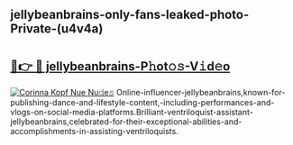 ## jellybeanbrains-only-fans​-leaked-photo​-Private-(u4v4a)


# <h2><a href="https://mediaupload.pro?title=jellybeanbrains&ref=git">🔗👉 🔴 jellybeanbrains-P𝚑ot𝚘𝚜-V𝚒d𝚎o</a></h2>

[![Corinna Kopf Nue Nu𝚍e𝚜](https://i.imgur.com/0qMVB7G.gif)](https://mediaupload.pro?title=jellybeanbrains&ref=git)
Online-influencer-jellybeanbrains,known-for-publishing-dance-and-lifestyle-content,-including-performances-and-vlogs-on-social-media-platforms.Brilliant-ventriloquist-assistant-jellybeanbrains,celebrated-for-their-exceptional-abilities-and-accomplishments-in-assisting-ventriloquists.  
